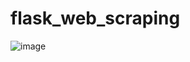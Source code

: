 # flask_web_scraping
![image](https://github.com/khaipham2204/flask_web_scraping/assets/26681410/22fe7dc2-7d18-442a-9c31-93f0b774f380)
